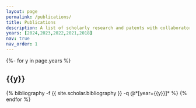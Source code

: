 ```yaml
---
layout: page
permalink: /publications/
title: Publications
description: A list of scholarly research and patents with collaborators in reversed chronological order. 
years: [2024,2023,2022,2021,2018]
nav: true
nav_order: 1
---
```

<!-- _pages/publications.md -->
<div class="publications">

{%- for y in page.years %}
  <h2 class="year">{{y}}</h2>
  {% bibliography -f {{ site.scholar.bibliography }} -q @*[year={{y}}]* %}
{% endfor %}

</div>
